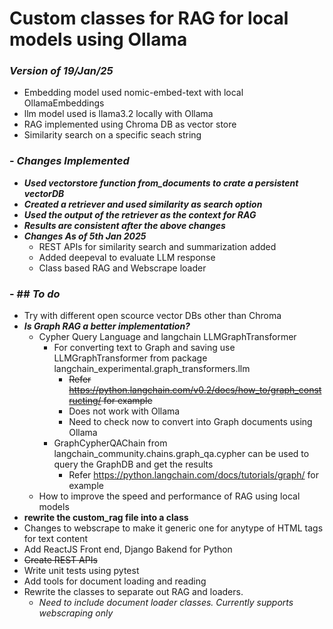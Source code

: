 # Custom classes for RAG for local models using Ollama
### **_Version of 19/Jan/25_**
- Embedding model used nomic-embed-text with local OllamaEmbeddings
- llm model used is llama3.2 locally with Ollama
- RAG implemented using Chroma DB as vector store
- Similarity search on a specific seach string

### - **_Changes Implemented_**
  - **_Used vectorstore function from_documents to crate a persistent vectorDB_**
  - **_Created a retriever and used similarity as search option_**
  - **_Used the output of the retriever as the context for RAG_**
  - **_Results are consistent after the above changes_**
  - _**Changes As of 5th Jan 2025**_
    - REST APIs for similarity search and summarization added
    - Added deepeval to evaluate LLM response
    - Class based RAG and Webscrape loader

### - ## **_To do_**
  - Try with different open scource vector DBs other than Chroma
  - **_Is Graph RAG a better implementation?_**
     - Cypher Query Language and langchain LLMGraphTransformer
         - For converting text to Graph and saving use LLMGraphTransformer from package langchain_experimental.graph_transformers.llm
             - ~~Refer https://python.langchain.com/v0.2/docs/how_to/graph_constructing/ for example~~
             - Does not work with Ollama
             - Need to check now to convert into Graph documents using Ollama
         - GraphCypherQAChain from langchain_community.chains.graph_qa.cypher can be used to query the GraphDB and get the results
           - Refer https://python.langchain.com/docs/tutorials/graph/ for example
     - How to improve the speed and performance of RAG using local models 
  - **rewrite the custom_rag file into a class**
  - Changes to webscrape to make it generic one for anytype of HTML tags for text content
  - Add ReactJS Front end, Django Bakend for Python
  - ~~Create REST APIs~~
  - Write unit tests using pytest
  - Add tools for document loading and reading
  - Rewrite the classes to separate out RAG and loaders.
    - _Need to include document loader classes. Currently supports webscraping only_
